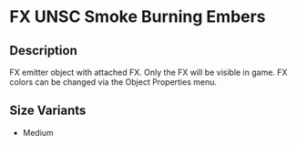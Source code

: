 # FX UNSC Smoke Burning Embers

## Description

FX emitter object with attached FX. Only the FX will be visible in game. FX colors can be changed via the Object Properties menu.

## Size Variants

* Medium
